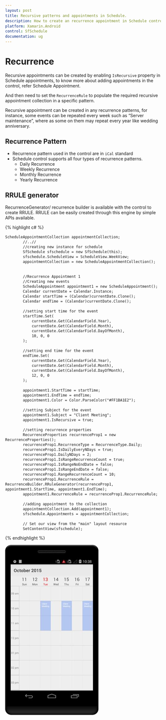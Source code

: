 ```yaml
---
layout: post
title: Recursive patterns and appointments in Schedule.
description: How to create an recurrence appointment in Schedule control.
platform: Xamarin.Android
control: SfSchedule
documentation: ug
---
```


# Recurrence

Recursive appointments can be created by enabling `IsRecursive` property in Schedule appointments, to know more about adding appointments in the control, refer Schedule Appointment.

And then need to set the `RecurrenceRule` to populate the required recursive appointment collection in a specific pattern.

Recursive appointment can be created in any recurrence patterns, for instance, some events can be repeated every week such as “Server maintenance”, where as some on them may repeat every year like wedding anniversary. 

## Recurrence Pattern

* Recurrence pattern used in the control are in `iCal` standard 
* Schedule control supports all four types of recurrence patterns.
   * Daily Recurrence
   * Weekly Recurrence
   * Monthly Recurrence
   * Yearly Recurrence

## RRULE generator

RecurrenceGenerator/ recurrence builder is available with the control to create RRULE. RRULE can be easily created through this engine by simple APIs available.

{% highlight c# %}

    ScheduleAppointmentCollection appointmentCollection;
            //..//
            //creating new instance for schedule
            SfSchedule sfschedule = new SfSchedule(this);
            sfschedule.ScheduleView = ScheduleView.WeekView;
            appointmentCollection = new ScheduleAppointmentCollection();


            //Recurrence Appointment 1
            //Creating new events
            ScheduleAppointment appointment1 = new ScheduleAppointment();
            Calendar currentDate = Calendar.Instance;
            Calendar startTime = (Calendar)currentDate.Clone();
            Calendar endTime = (Calendar)currentDate.Clone();

            //setting start time for the event
            startTime.Set(
                currentDate.Get(CalendarField.Year),
                currentDate.Get(CalendarField.Month),
                currentDate.Get(CalendarField.DayOfMonth),
                10, 0, 0
            );

            //setting end time for the event
            endTime.Set(
                currentDate.Get(CalendarField.Year),
                currentDate.Get(CalendarField.Month),
                currentDate.Get(CalendarField.DayOfMonth),
                12, 0, 0
            );

            appointment1.StartTime = startTime;
            appointment1.EndTime = endTime;
            appointment1.Color = Color.ParseColor("#FF1BA1E2");

            //setting Subject for the event
            appointment1.Subject = "Client Meeting";
            appointment1.IsRecursive = true;

            //setting recurrence properties
            RecurrenceProperties recurrenceProp1 = new RecurrenceProperties();
            recurrenceProp1.RecurrenceType = RecurrenceType.Daily;
            recurrenceProp1.IsDailyEveryNDays = true;
            recurrenceProp1.DailyNDays = 2;
            recurrenceProp1.IsRangeRecurrenceCount = true;
            recurrenceProp1.IsRangeNoEndDate = false;
            recurrenceProp1.IsRangeEndDate = false;
            recurrenceProp1.RangeRecurrenceCount = 10;
            recurrenceProp1.RecurrenceRule = RecurrenceBuilder.RRuleGenerator(recurrenceProp1, appointment1.StartTime, appointment1.EndTime);
            appointment1.RecurrenceRule = recurrenceProp1.RecurrenceRule;

            //adding appointment to the collection  
            appointmentCollection.Add(appointment1);
            sfschedule.Appointments = appointmentCollection;

            // Set our view from the "main" layout resource
            SetContentView(sfschedule);

{% endhighlight %}

![](Recurrence_images/Recurrence_img1.jpeg)